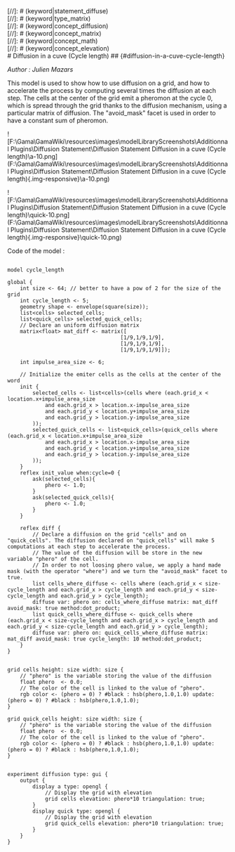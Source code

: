 [//]: # (keyword|operator_hsb)
<div class='gama-keyword-style' id ='100_0_324_operator-hsb'></div>
[//]: # (keyword|statement_diffuse)
<div class='gama-keyword-style' id ='100_1_580_statement-diffuse'></div>
[//]: # (keyword|type_matrix)
<div class='gama-keyword-style' id ='100_2_1556_type-matrix'></div>
[//]: # (keyword|concept_diffusion)
<div class='gama-keyword-style' id ='100_3_1602_concept-diffusion'></div>
[//]: # (keyword|concept_matrix)
<div class='gama-keyword-style' id ='100_4_70_concept-matrix'></div>
[//]: # (keyword|concept_math)
<div class='gama-keyword-style' id ='100_5_69_concept-math'></div>
[//]: # (keyword|concept_elevation)
<div class='gama-keyword-style' id ='100_6_1603_concept-elevation'></div>
# Diffusion in a cuve (Cycle length) ## {#diffusion-in-a-cuve-cycle-length}


_Author : Julien Mazars_

This model is used to show how to use diffusion on a grid, and how to accelerate the process by computing several times the diffusion at each step. The cells at the center of the grid emit a pheromon at the cycle 0, which is spread through the grid thanks to the diffusion mechanism, using a particular matrix of diffusion. The "avoid_mask" facet is used in order to have a constant sum of pheromon. 


![F:\Gama\GamaWiki\resources\images\modelLibraryScreenshots\Additionnal Plugins\Diffusion Statement\Diffusion Statement Diffusion in a cuve (Cycle length)\a-10.png](F:\Gama\GamaWiki\resources\images\modelLibraryScreenshots\Additionnal Plugins\Diffusion Statement\Diffusion Statement Diffusion in a cuve (Cycle length){.img-responsive}\a-10.png)

![F:\Gama\GamaWiki\resources\images\modelLibraryScreenshots\Additionnal Plugins\Diffusion Statement\Diffusion Statement Diffusion in a cuve (Cycle length)\quick-10.png](F:\Gama\GamaWiki\resources\images\modelLibraryScreenshots\Additionnal Plugins\Diffusion Statement\Diffusion Statement Diffusion in a cuve (Cycle length){.img-responsive}\quick-10.png)

Code of the model : 

```

model cycle_length

global {
	int size <- 64; // better to have a pow of 2 for the size of the grid
	int cycle_length <- 5;
  	geometry shape <- envelope(square(size));
  	list<cells> selected_cells;
  	list<quick_cells> selected_quick_cells;
  	// Declare an uniform diffusion matrix
  	matrix<float> mat_diff <- matrix([
									[1/9,1/9,1/9],
									[1/9,1/9,1/9],
									[1/9,1/9,1/9]]);
									
	int impulse_area_size <- 6;

	// Initialize the emiter cells as the cells at the center of the word
	init {
		selected_cells <- list<cells>(cells where (each.grid_x < location.x+impulse_area_size
			and each.grid_x > location.x-impulse_area_size
			and each.grid_y < location.y+impulse_area_size
			and each.grid_y > location.y-impulse_area_size
		));
		selected_quick_cells <- list<quick_cells>(quick_cells where (each.grid_x < location.x+impulse_area_size
			and each.grid_x > location.x-impulse_area_size
			and each.grid_y < location.y+impulse_area_size
			and each.grid_y > location.y-impulse_area_size
		));
	}
	reflex init_value when:cycle=0 {
		ask(selected_cells){
			phero <- 1.0;
		}
		ask(selected_quick_cells){
			phero <- 1.0;
		}		
	}

	reflex diff {
		// Declare a diffusion on the grid "cells" and on "quick_cells". The diffusion declared on "quick_cells" will make 5 computations at each step to accelerate the process. 
		// The value of the diffusion will be store in the new variable "phero" of the cell.
		// In order to not loosing phero value, we apply a hand made mask (with the operator "where") and we turn the "avoid_mask" facet to true.
		list cells_where_diffuse <- cells where (each.grid_x < size-cycle_length and each.grid_x > cycle_length and each.grid_y < size-cycle_length and each.grid_y > cycle_length);
		diffuse var: phero on: cells_where_diffuse matrix: mat_diff avoid_mask: true method:dot_product;	
		list quick_cells_where_diffuse <- quick_cells where (each.grid_x < size-cycle_length and each.grid_x > cycle_length and each.grid_y < size-cycle_length and each.grid_y > cycle_length);
		diffuse var: phero on: quick_cells_where_diffuse matrix: mat_diff avoid_mask: true cycle_length: 10 method:dot_product;
	}
}


grid cells height: size width: size {
	// "phero" is the variable storing the value of the diffusion
	float phero  <- 0.0;
	// The color of the cell is linked to the value of "phero".
	rgb color <- (phero = 0) ? #black : hsb(phero,1.0,1.0) update: (phero = 0) ? #black : hsb(phero,1.0,1.0);
} 

grid quick_cells height: size width: size {
	// "phero" is the variable storing the value of the diffusion
	float phero  <- 0.0;
	// The color of the cell is linked to the value of "phero".
	rgb color <- (phero = 0) ? #black : hsb(phero,1.0,1.0) update: (phero = 0) ? #black : hsb(phero,1.0,1.0);
} 


experiment diffusion type: gui {
	output {
		display a type: opengl {
			// Display the grid with elevation
			grid cells elevation: phero*10 triangulation: true;
		}
		display quick type: opengl {
			// Display the grid with elevation
			grid quick_cells elevation: phero*10 triangulation: true;
		}
	}
}
```